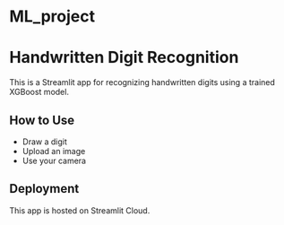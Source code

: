 # ML_project
# Handwritten Digit Recognition   
This is a Streamlit app for recognizing handwritten digits using a trained XGBoost model.  

## How to Use  
- Draw a digit  
- Upload an image  
- Use your camera  

## Deployment  
This app is hosted on Streamlit Cloud.  
